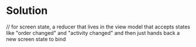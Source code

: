 # Solution

// for screen state, a reducer that lives in the view model that accepts states like "order changed" 
and "activity changed" and then just hands back a new screen state to bind